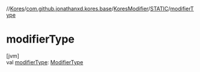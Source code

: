 //[Kores](../../../../index.md)/[com.github.jonathanxd.kores.base](../../index.md)/[KoresModifier](../index.md)/[STATIC](index.md)/[modifierType](modifier-type.md)

# modifierType

[jvm]\
val [modifierType](modifier-type.md): [ModifierType](../../-modifier-type/index.md)
